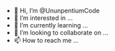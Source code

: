 - 👋 Hi, I’m @UnunpentiumCode
- 👀 I’m interested in ...
- 🌱 I’m currently learning ...
- 💞️ I’m looking to collaborate on ...
- 📫 How to reach me ...

<!---
UnunpentiumCode/UnunpentiumCode is a ✨ special ✨ repository because its `README.md` (this file) appears on your GitHub profile.
You can click the Preview link to take a look at your changes.
--->
